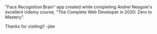 "Face Recognition Brain" app created while completing Andrei Neagoie's excellent Udemy course, "The Complete Web Developer in 2020: Zero to Mastery".

Thanks for visiting!!
-jdw